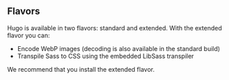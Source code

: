 ## Flavors

Hugo is available in two flavors: standard and extended. With the extended flavor you can:

- Encode WebP images (decoding is also available in the standard build)
- Transpile Sass to CSS using the embedded LibSass transpiler

We recommend that you install the extended flavor.
